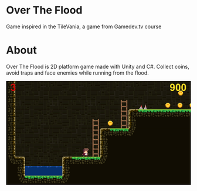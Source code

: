 # Over The Flood
Game inspired in the TileVania, a game from Gamedev.tv course

# About
Over The Flood is 2D platform game made with Unity and C#.
Collect coins, avoid traps and face enemies while running from the flood.

![In Game Content](https://github.com/ranierepsa/over-the-flood/blob/master/ReadmeFiles/Over%20The%20Flood.PNG?raw=true)
